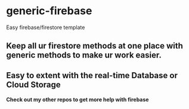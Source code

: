 # generic-firebase
Easy firebase/firestore template

## Keep all ur firestore methods at one place with generic methods to make ur work easier.
## Easy to extent with the real-time Database or Cloud Storage

#### Check out my other repos to get more help with firebase
